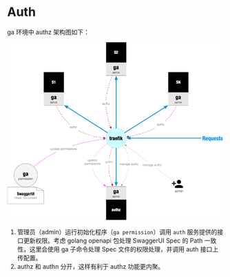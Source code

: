 # Auth

ga 环境中 authz 架构图如下：

![](./attachments/ga-authz-arch.png)

1. 管理员（admin）运行初始化程序（`ga permission`）调用 `auth` 服务提供的接口更新权限。考虑 golang openapi 包处理 SwaggerUI Spec 的 Path 一致性，这里会使用 ga 子命令处理 Spec 文件的权限处理，并调用 auth 接口上传配置。
2. authz 和 authn 分开，这样有利于 authz 功能更内聚。
